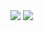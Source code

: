 

<image src="./packages/gitimages/Screen Shot 2020-01-12 at 17.51.49.png" />
<image src="./packages/gitimages/Screen Shot 2020-01-12 at 17.53.15.png" />


